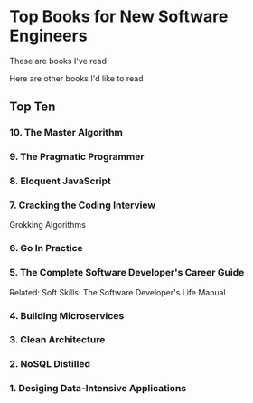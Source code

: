 # Top <number> Books for New Software Engineers

These are books I've read

Here are other books I'd like to read

## Top Ten

### 10. The Master Algorithm

### 9. The Pragmatic Programmer

### 8. Eloquent JavaScript

### 7. Cracking the Coding Interview

Grokking Algorithms

### 6. Go In Practice

### 5. The Complete Software Developer's Career Guide

Related: Soft Skills: The Software Developer's Life Manual

### 4. Building Microservices

### 3. Clean Architecture

### 2. NoSQL Distilled

### 1. Desiging Data-Intensive Applications
